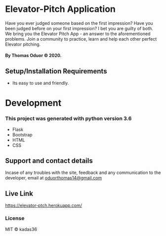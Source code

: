 # Elevator-Pitch Application

####
Have you ever judged someone based on the first impression?
Have you been judged before on your first impression?
I bet you are guilty of both. 
We bring you the Elevator Pitch App - an answer to the aforementioned problems. Join a community to practice, learn and help each other perfect Elevator pitching.

#### By **Thomas Oduor © 2020.**

## Setup/Installation Requirements
* Its easy to use and friendly.

# Development

### This project was generated with python version 3.6
* Flask
* Bootstrap
* HTML
* CSS

## Support and contact details
Incase of any troubles with the site, feedback and any communication to the developer, email at oduorthomas14@gmail.com

## Live Link 
https://elevator-ptch.herokuapp.com/

### License
MIT © kadas36